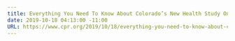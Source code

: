 ```yaml
---
title: Everything You Need To Know About Colorado’s New Health Study On Oil And Gas
date: 2019-10-18 04:13:00 -11:00
URL: https://www.cpr.org/2019/10/18/everything-you-need-to-know-about-colorados-new-health-study-on-oil-and-gas/
---
```


